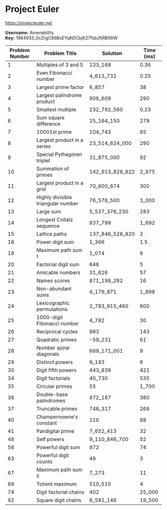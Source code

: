 # Project Euler

https://projecteuler.net

__Username:__ Amenability  
__Key:__ 1984933_0cZrgC66BxEYqN5CbjK27fsbJfjRBX6W

| Problem Number | Problem Title                      | Solution        | Time (ms) |
|----------------|------------------------------------|-----------------|-----------|
| 1              | Multiples of 3 and 5               | 233_168         | 0.36      |
| 2              | Even Fibonacci number              | 4_613_732       | 0.25      |
| 3              | Largest prime factor               | 6_857           | 38        |
| 4              | Largest palindrome product         | 906_609         | 290       |
| 5              | Smallest multiple                  | 232_792_560     | 0.23      |
| 6              | Sum square difference              | 25_164_150      | 279       |
| 7              | 10001st prime                      | 104_743         | 65        |
| 8              | Largest product in a series        | 23_514_624_000  | 290       |
| 9              | Special Pythagoren triplet         | 31_875_000      | 92        |
| 10             | Summation of primes                | 142_913_828_922 | 2_975     |  
| 11             | Largest product in a grid          | 70_600_674      | 300       |
| 12             | Highly divisible triangular number | 76_576_500      | 3_000     |
| 13             | Large sum                          | 5_537_376_230   | 283       |
| 14             | Longest Collatz sequence           | 837_799         | 1_692     |
| 15             | Lattice paths                      | 137_846_528_820 | 2         |
| 16             | Power digit sum                    | 1_366           | 1.5       |
| 18             | Maximum path sum I                 | 1_074           | 6         |
| 20             | Factorial digit sum                | 648             | 5         |
| 21             | Amicable numbers                   | 31_626          | 57        |
| 22             | Names scores                       | 871_198_282     | 16        |
| 23             | Non-abundant sums                  | 4_179_871       | 1_898     |
| 24             | Lexicographic permutations         | 2_783_915_460   | 600       |
| 25             | 1000-digit Fibonacci number        | 4_782           | 30        |
| 26             | Reciprocal cycles                  | 983             | 143       |
| 27             | Quadratic primes                   | -59_231         | 61        |
| 28             | Number spiral diagonals            | 669_171_001     | 9         |
| 29             | Distinct powers                    | 9_183           | 6         |
| 30             | Digit fifth powers                 | 443_839         | 421       |
| 34             | Digit factorials                   | 40_730          | 535       |
| 35             | Circular primes                    | 55              | 1_700     |
| 36             | Double-base palindromes            | 872_187         | 380       |
| 37             | Truncable primes                   | 748_317         | 269       |
| 40             | Champernowne's constant            | 210             | 88        |
| 41             | Pandigital prime                   | 7_652_413       | 32        |
| 48             | Self powers                        | 9_110_846_700   | 52        |
| 56             | Powerful digit sum                 | 972             | 74        |
| 63             | Powerful digit counts              | 49              | 3         |
| 67             | Maximum path sum II                | 7_273           | 11        |
| 69             | Totient maximum                    | 510_510         | 4         |
| 74             | Digit factorial chains             | 402             | 25_000    |
| 92             | Square digit chains                | 8_581_146       | 19_500    |
